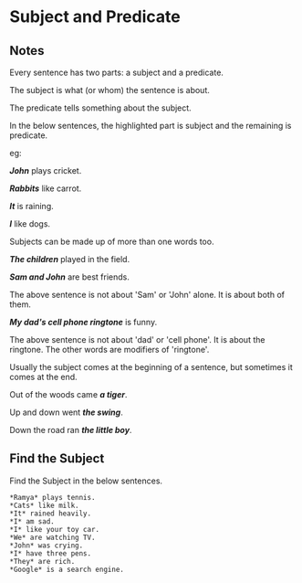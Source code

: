 # Subject and Predicate

## Notes

Every sentence has two parts: a subject and a predicate.

The subject is what (or whom) the sentence is about.

The predicate tells something about the subject.

In the below sentences, the highlighted part is subject and the remaining is predicate.

eg:

_**John**_ plays cricket.

_**Rabbits**_ like carrot.

_**It**_ is raining.

_**I**_ like dogs.

Subjects can be made up of more than one words too.

_**The children**_ played in the field.

_**Sam and John**_ are best friends.

The above sentence is not about 'Sam' or 'John' alone. It is about both of them.

_**My dad's cell phone ringtone**_ is funny.

The above sentence is not about 'dad' or 'cell phone'. It is about the ringtone. The other words are modifiers of 'ringtone'.

Usually the subject comes at the beginning of a sentence, but sometimes it comes at the end.

Out of the woods came _**a tiger**_.

Up and down went _**the swing**_.

Down the road ran _**the little boy**_.

## Find the Subject

Find the Subject in the below sentences.

```
*Ramya* plays tennis.
*Cats* like milk.
*It* rained heavily.
*I* am sad.
*I* like your toy car.
*We* are watching TV.
*John* was crying.
*I* have three pens.
*They* are rich.
*Google* is a search engine.
```


